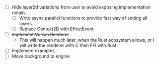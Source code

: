 - [ ] Hide layer2d variations from user to avoid exposing implementation details.
  - [ ] Write async parallel functions to provide fast way of setting all layers.
  - [ ] Replace Context2D with EffectEvent
- [ ] ~~Implement Vulkan Renderer~~
  - This will happen much later, when the Rust ecosystem allows,
  or I will write the renderer with C then FFI with Rust
- [ ] Implement examples
- [ ] Move background to engine
